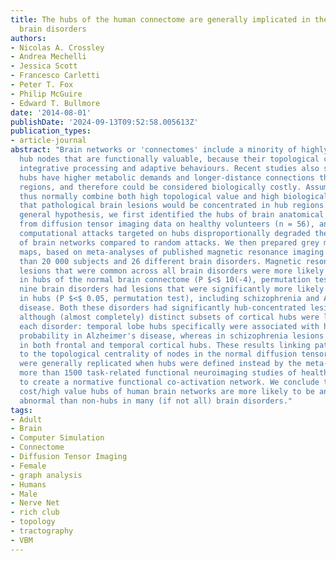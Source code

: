 ```yaml
---
title: The hubs of the human connectome are generally implicated in the anatomy of
  brain disorders
authors:
- Nicolas A. Crossley
- Andrea Mechelli
- Jessica Scott
- Francesco Carletti
- Peter T. Fox
- Philip McGuire
- Edward T. Bullmore
date: '2014-08-01'
publishDate: '2024-09-13T09:52:58.005613Z'
publication_types:
- article-journal
abstract: "Brain networks or 'connectomes' include a minority of highly connected
  hub nodes that are functionally valuable, because their topological centrality supports
  integrative processing and adaptive behaviours. Recent studies also suggest that
  hubs have higher metabolic demands and longer-distance connections than other brain
  regions, and therefore could be considered biologically costly. Assuming that hubs
  thus normally combine both high topological value and high biological cost, we predicted
  that pathological brain lesions would be concentrated in hub regions. To test this
  general hypothesis, we first identified the hubs of brain anatomical networks estimated
  from diffusion tensor imaging data on healthy volunteers (n = 56), and showed that
  computational attacks targeted on hubs disproportionally degraded the efficiency
  of brain networks compared to random attacks. We then prepared grey matter lesion
  maps, based on meta-analyses of published magnetic resonance imaging data on more
  than 20 000 subjects and 26 different brain disorders. Magnetic resonance imaging
  lesions that were common across all brain disorders were more likely to be located
  in hubs of the normal brain connectome (P $<$ 10(-4), permutation test). Specifically,
  nine brain disorders had lesions that were significantly more likely to be located
  in hubs (P $<$ 0.05, permutation test), including schizophrenia and Alzheimer's
  disease. Both these disorders had significantly hub-concentrated lesion distributions,
  although (almost completely) distinct subsets of cortical hubs were lesioned in
  each disorder: temporal lobe hubs specifically were associated with higher lesion
  probability in Alzheimer's disease, whereas in schizophrenia lesions were concentrated
  in both frontal and temporal cortical hubs. These results linking pathological lesions
  to the topological centrality of nodes in the normal diffusion tensor imaging connectome
  were generally replicated when hubs were defined instead by the meta-analysis of
  more than 1500 task-related functional neuroimaging studies of healthy volunteers
  to create a normative functional co-activation network. We conclude that the high
  cost/high value hubs of human brain networks are more likely to be anatomically
  abnormal than non-hubs in many (if not all) brain disorders."
tags:
- Adult
- Brain
- Computer Simulation
- Connectome
- Diffusion Tensor Imaging
- Female
- graph analysis
- Humans
- Male
- Nerve Net
- rich club
- topology
- tractography
- VBM
---
```

